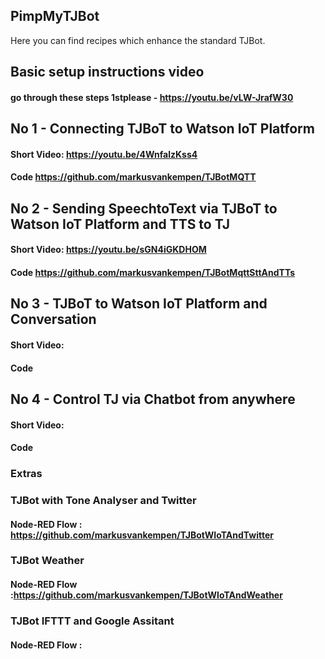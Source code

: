 ## PimpMyTJBot
Here you can find recipes which enhance the standard TJBot.
## Basic setup instructions video
#### go through these steps 1stplease -  https://youtu.be/vLW-JrafW30
###
## No 1 - Connecting TJBoT to Watson IoT Platform
#### Short Video: https://youtu.be/4WnfalzKss4
#### Code https://github.com/markusvankempen/TJBotMQTT

## No 2 - Sending SpeechtoText via TJBoT to Watson IoT Platform and TTS to TJ
#### Short Video: https://youtu.be/sGN4iGKDHOM
#### Code https://github.com/markusvankempen/TJBotMqttSttAndTTs

## No 3 - TJBoT to Watson IoT Platform and Conversation
#### Short Video: 
#### Code 

## No 4 - Control TJ via Chatbot from anywhere
#### Short Video:
#### Code 


### Extras
### TJBot with Tone Analyser and Twitter
#### Node-RED Flow : https://github.com/markusvankempen/TJBotWIoTAndTwitter
### TJBot Weather
#### Node-RED Flow :https://github.com/markusvankempen/TJBotWIoTAndWeather
### TJBot IFTTT and Google Assitant
#### Node-RED Flow :
